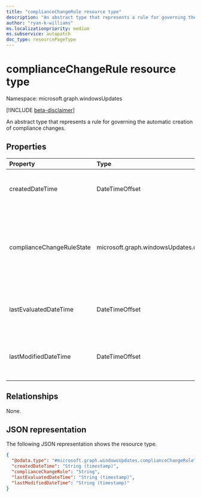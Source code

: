 ```yaml
---
title: "complianceChangeRule resource type"
description: "An abstract type that represents a rule for governing the automatic creation of compliance changes."
author: "ryan-k-williams"
ms.localizationpriority: medium
ms.subservice: autopatch
doc_type: resourcePageType
---
```


# complianceChangeRule resource type

Namespace: microsoft.graph.windowsUpdates

[!INCLUDE [beta-disclaimer](../../includes/beta-disclaimer.md)]

An abstract type that represents a rule for governing the automatic creation of compliance changes.

## Properties
| Property                 | Type           | Description                                         |
|:-------------------------|:---------------|:----------------------------------------------------|
| createdDateTime          | DateTimeOffset | The date and time when the rule was created.        |
| complianceChangeRuleState| microsoft.graph.windowsUpdates.complianceChangeRuleState | The state of the compliance change rule. Possible values are: `active`, `paused`, `revoked`.|
| lastEvaluatedDateTime    | DateTimeOffset | The date and time when the rule was last evaluated. |
| lastModifiedDateTime     | DateTimeOffset | The date and time when the rule was last modified.  |

## Relationships
None.

## JSON representation
The following JSON representation shows the resource type.
<!-- {
  "blockType": "resource",
  "@odata.type": "microsoft.graph.windowsUpdates.complianceChangeRule"
}
-->
``` json
{
  "@odata.type": "#microsoft.graph.windowsUpdates.complianceChangeRule",
  "createdDateTime": "String (timestamp)",
  "complianceChangeRule": "String",
  "lastEvaluatedDateTime": "String (timestamp)",
  "lastModifiedDateTime": "String (timestamp)"
}
```
